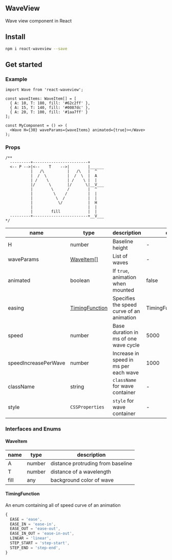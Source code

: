 ## WaveView

Wave view component in React

## Install

```bash
npm i react-waveview --save
```

## Get started

### Example

```tsx
import Wave from 'react-waveview';

const waveItems: WaveItem[] = [
  { A: 10, T: 180, fill: '#62c2ff' },
  { A: 15, T: 140, fill: '#0087dc' },
  { A: 20, T: 100, fill: '#1aa7ff' }
];

const MyComponent = () => (
  <Wave H={30} waveParams={waveItems} animated={true}></Wave>
);
```

### Props

```
/**
  ---------+------------------------+
  <-- P -->|<--    T    -->|        |______
           |   /\          |   /\   |  ^
           |  /  \         |  /  \  |  A
           | /    \        | /    \ |  |
           |/      \       |/      \|__V___
           |        \      /        |  ^
           |         \    /         |  |
           |          \  /          |  |
           |           \/           |  H
           |                        |  |
           |        fill            |  |
  ---------+------------------------+__V___
*/

```

| name                 | type                              | description                               | default               | required |
| -------------------- | --------------------------------- | ----------------------------------------- | --------------------- | -------- |
| H                    | number                            | Baseline height                           | -                     | true     |
| waveParams           | [WaveItem[]](#WaveItem)           | List of waves                             | -                     | true     |
| animated             | boolean                           | If `true`, animation when mounted         | false                 | false    |
| easing               | [TimingFunction](#TimingFunction) | Specifies the speed curve of an animation | TimingFunction.LINEAR | false    |
| speed                | number                            | Base duration in ms of one wave cycle     | 5000                  | false    |
| speedIncreasePerWave | number                            | Increase in speed in ms per each wave     | 1000                  | false    |
| className            | string                            | `className` for wave container            | -                     | false    |
| style                | `CSSProperties`                   | `style` for wave container                | -                     | false    |

### Interfaces and Enums

#### WaveItem

| name | type   | description                       |
| ---- | ------ | --------------------------------- |
| A    | number | distance protruding from baseline |
| T    | number | distance of a wavelength          |
| fill | any    | background color of wave          |

#### TimingFunction

An enum containing all of speed curve of an animation

```ts
{
  EASE = 'ease',
  EASE_IN = 'ease-in',
  EASE_OUT = 'ease-out',
  EASE_IN_OUT = 'ease-in-out',
  LINEAR = 'linear',
  STEP_START = 'step-start',
  STEP_END = 'step-end',
}
```
